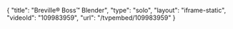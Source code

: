 {
    "title": "Breville&reg; Boss&trade; Blender",
    "type": "solo",
    "layout": "iframe-static",
    "videoId": "109983959",
    "url": "\/tvpembed\/109983959"
}